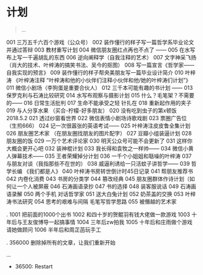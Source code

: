 ﻿# 计划

> ...

001 三万五千六百个游戏（公众号）
002 装作懂行的样子写一篇哲学系毕业论文并通过答辩
003 教材重写计划
004 微信朋友圈红点再也不点了 ——
005 在水写布上写一千遍胡乱的东西
006 逆向阐释学（自我注释的艺术）
007 文字神采飞扬（肖大的技术、叶梓涛的搞笑书法、吴今的抠图）
008 写一篇宣言《哲学家——自我实现的预言》
009 装作懂行的样子帮央美朋友写一篇毕业设计简介
010 叶梓涛 《叶梓涛注释 “叶梓涛和他的小伙伴们注释小伙伴和他/她的叶梓涛们计划”》
011 微信小剧场（李狗蛋是重要合伙人）
012 三千本可能有趣的书计划 ——
013 保罗克利与石涛比较研究
014 水写布观察与摄影计划
015 什么？毛笔架？不需要的——
016 日常生活批判
017 生命不能承受之轻 针扎在
018 重新起作用的夹子
019 与人分享水果
	（买合-柠檬-好多朋友）
020 没有吃到虫子的第x顿饭 2018.5.2
021 透过纱窗看世界
022 微信表情小剧场诗歌戏剧
023 票圈广告位（生煎666）
024 记一次很嚣张的英语考试——
025 叶梓涛注皮皮鲁全集计划
026 朋友圈艺术家 （在朋友圈找朋友的图片配字）
027 豆瓣小组装逼计划
028 朋友圈的饭
029 一万个艺术评论家
030 明天公众号可能不会更新了
031 这样你大概会更开心吧
032 装神棍计划
033 我长得和袁牧之一样帅——
034 微信小黄人弹幕技术——
035 王者荣耀掉分计划
036 一千个小姐姐和聒噪的叶梓涛
037 与朋友对谈（我指那些不在世的）
038 威逼利诱给一只活蚊子讲哲学——
039 哲学长编 《我们都是人》
040 叶梓涛书房转世倒计时45日记录
041 帮朋友推荐书
042 内卷化消费
043 书房的分类学
044 篡改经典
045 朋友圈群体作诗计划（如何让一个人被屏蔽
046 石涛画语录抄
047 书的选择
048 装客服说话
049 石涛画语录解
050 两个手机 对话哲学家
051 送大白兔计划
052 奶茶盖的交换
053 叶梓涛书法研究
054 思考的艰难与间隔 毛笔写哲学思路
055 被僭越的艺术家


.
1001 把前面的1000个出书
1002 和四十岁的贺鲲羽有钱大佬做一款游戏
1003 十年后与王友俊博导一起搞事情
1004 三年后zw拍我
1005 十年后和庄雨做个游戏 请她做顾问
1006 半年后和周芷菡玩手工


.
356000 删除掉所有的文章，让我们重新开始


...

- 36500: Restart 
